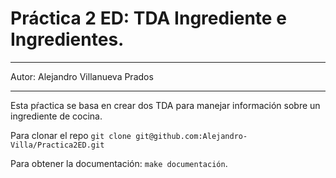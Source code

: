 # Práctica 2 ED: TDA Ingrediente e Ingredientes.

----

Autor: Alejandro Villanueva Prados

----

Esta pŕactica se basa en crear dos TDA para manejar información sobre un ingrediente de cocina.

Para clonar el repo `git clone git@github.com:Alejandro-Villa/Practica2ED.git`

Para obtener la documentación: `make documentación`.
